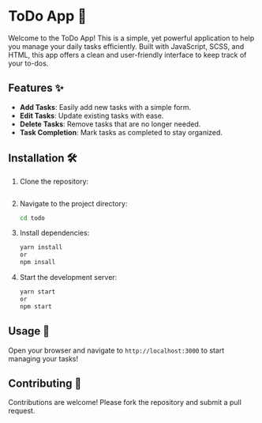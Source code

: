 # ToDo App 📝

Welcome to the ToDo App! This is a simple, yet powerful application to help you manage your daily tasks efficiently. Built with JavaScript, SCSS, and HTML, this app offers a clean and user-friendly interface to keep track of your to-dos.

## Features ✨

- **Add Tasks**: Easily add new tasks with a simple form.
- **Edit Tasks**: Update existing tasks with ease.
- **Delete Tasks**: Remove tasks that are no longer needed.
- **Task Completion**: Mark tasks as completed to stay organized.

## Installation 🛠️

1. Clone the repository:

    ```bash
    
    ```

2. Navigate to the project directory:

    ```bash
    cd todo
    ```

3. Install dependencies:

    ```bash
    yarn install
    or
    npm insall
    ```

4. Start the development server:

    ```bash
    yarn start
    or
    npm start
    ```

## Usage 🚀

Open your browser and navigate to `http://localhost:3000` to start managing your tasks!

## Contributing 🤝

Contributions are welcome! Please fork the repository and submit a pull request.


